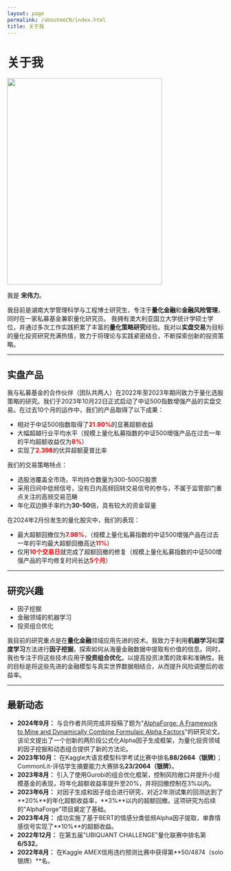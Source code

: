 ```yaml
---
layout: page
permalink: /aboutmeCN/index.html
title: 关于我
---
```


# 关于我

<img src="https://sowelswl.github.io/weilisong.jpg" class="floatpic" width="360" height="480">

我是 **宋伟力**。

我目前是湖南大学管理科学与工程博士研究生，专注于**量化金融**和**金融风险管理**，同时在一家私募基金兼职量化研究员。
我拥有澳大利亚国立大学统计学硕士学位，并通过多次工作实践积累了丰富的**量化策略研究**经验。我对以**实盘交易**为目标的量化投资研究充满热情，致力于将理论与实践紧密结合，不断探索创新的投资策略。

---

## 实盘产品

我与私募基金的合作伙伴（团队共两人）在2022年至2023年期间致力于量化选股策略的研究。我们于2023年10月22日正式启动了中证500指数增强产品的实盘交易。在过去10个月的运作中，我们的产品取得了以下成果：

- 相对于中证500指数取得了<span style="color: red;">**21.90%**</span>的显著超额收益
- 大幅超越行业平均水平（规模上量化私募指数的中证500增强产品在过去一年的平均超额收益仅为<span style="color: red;">**8%**</span>）
- 实现了<span style="color: red;">**2.398**</span>的优异超额夏普比率

我们的交易策略特点：

- 选股池覆盖全市场，平均持仓数量为300-500只股票
- 采用日间中低频信号，没有日内高频回转交易信号的参与，不属于监管部门重点关注的高频交易范畴
- 年化双边换手率约为**30-50**倍，具有较大的资金容量

在2024年2月份发生的量化股灾中，我们的表现：

- 最大超额回撤仅为<span style="color: red;">**7.98%**</span>，（规模上量化私募指数的中证500增强产品在过去一年的平均最大超额回撤高达<span style="color: red;">**11%**</span>）
- 仅用<span style="color: red;">**10个交易日**</span>就完成了超额回撤的修复（规模上量化私募指数的中证500增强产品的平均修复时间长达<span style="color: red;">**5个月**</span>）




---

## 研究兴趣

- 因子挖掘
- 金融领域的机器学习
- 投资组合优化

我目前的研究重点是在**量化金融**领域应用先进的技术。我致力于利用**机器学习**和**深度学习**方法进行**因子挖掘**，探索如何从海量金融数据中提取有价值的信息。同时，我也专注于将这些技术应用于**投资组合优化**，以提高投资决策的效率和准确性。我的目标是将这些先进的金融模型与真实世界数据相结合，从而提升风险调整后的收益率。

---

## 最新动态

- **2024年9月：** 与合作者共同完成并投稿了题为"[AlphaForge: A Framework to Mine and Dynamically Combine Formulaic Alpha Factors](https://arxiv.org/abs/2406.18394)"的研究论文。该论文提出了一个创新的两阶段公式化Alpha因子生成框架，为量化投资领域的因子挖掘和动态组合提供了新的方法论。
- **2023年10月：** 在Kaggle大语言模型科学考试比赛中排名**88/2664（银牌）**；CommonLit-评估学生摘要能力大赛排名**23/2064（银牌）**。
- **2023年8月：** 引入了使用Gurobi的组合优化框架，控制风险敞口并提升小规模基金的表现，将年化超额收益率提升至20%，并将回撤控制在3%以内。
- **2023年6月：** 对因子生成和因子组合进行研究，对近2年测试集的回测达到了**20%**的年化超额收益率，**3%**以内的超额回撤。这项研究为后续的"AlphaForge"项目奠定了基础。
- **2023年4月：** 成功实施了基于BERT的情感分类低频Alpha因子提取，单靠情感信号实现了**10%**的超额收益。
- **2022年12月：** 在第五届"UBIQUANT CHALLENGE"量化联赛中排名第**6/532**。
- **2022年8月：** 在Kaggle AMEX信用违约预测比赛中获得第**50/4874（solo银牌）**名。

<!-- <blockquote class="twitter-tweet"><p lang="zh" dir="ltr">实盘交易表现优异，超额收益21.90%%！#量化策略 #金融风险管理</p></blockquote> -->

